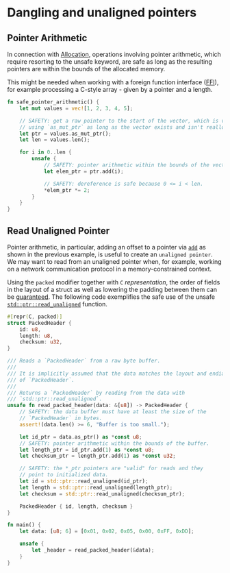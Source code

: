 # Dangling and unaligned pointers


## Pointer Arithmetic

In connection with [Allocation](https://rust-lang.github.io/unsafe-code-guidelines/glossary.html#allocation), operations involving pointer arithmetic, which require resorting to the unsafe keyword, are safe as long as the resulting pointers are within the bounds of the allocated memory.

This might be needed when working with a foreign function interface ([FFI](https://doc.rust-lang.org/book/ch19-01-unsafe-rust.html#using-extern-functions-to-call-external-code)), for example processing a C-style array - given by a pointer and a length.

```rust
fn safe_pointer_arithmetic() {
    let mut values = vec![1, 2, 3, 4, 5];

    // SAFETY: get a raw pointer to the start of the vector, which is valid
    // using `as_mut_ptr` as long as the vector exists and isn't reallocated.
    let ptr = values.as_mut_ptr();
    let len = values.len();

    for i in 0..len {
        unsafe {
            // SAFETY: pointer arithmetic within the bounds of the vector.
            let elem_ptr = ptr.add(i);

            // SAFETY: dereference is safe because 0 <= i < len.
            *elem_ptr *= 2;
        }
    }
}
```

## Read Unaligned Pointer

Pointer arithmetic, in particular, adding an offset to a pointer via [`add`](https://doc.rust-lang.org/std/primitive.pointer.html#method.add) as shown in the previous example, is useful to create an `unaligned pointer`. We may want to read from an unaligned pointer when, for example, working on a network communication protocol in a memory-constrained context.

Using the `packed` modifier together with `C` *representation*, the order of fields in the layout of a struct as well as lowering the padding between them can be [guaranteed](https://doc.rust-lang.org/reference/type-layout.html#r-layout.repr.alignment.intro). The following code exemplifies the safe use of the unsafe [`std::ptr::read_unaligned`](https://doc.rust-lang.org/std/ptr/fn.read_unaligned.html) function.

```rust
#[repr(C, packed)]
struct PackedHeader {
    id: u8,
    length: u8,
    checksum: u32,
}

/// Reads a `PackedHeader` from a raw byte buffer.
///
/// It is implicitly assumed that the data matches the layout and endianness
/// of `PackedHeader`.
///
/// Returns a `PackedHeader` by reading from the data with
/// `std::ptr::read_unaligned`.
unsafe fn read_packed_header(data: &[u8]) -> PackedHeader {
    // SAFETY: the data buffer must have at least the size of the
    // `PackedHeader` in bytes.
    assert!(data.len() >= 6, "Buffer is too small.");

    let id_ptr = data.as_ptr() as *const u8;
    // SAFETY: pointer arithmetic within the bounds of the buffer.
    let length_ptr = id_ptr.add(1) as *const u8;
    let checksum_ptr = length_ptr.add(1) as *const u32;

    // SAFETY: the *_ptr pointers are "valid" for reads and they
    // point to initialized data.
    let id = std::ptr::read_unaligned(id_ptr);
    let length = std::ptr::read_unaligned(length_ptr);
    let checksum = std::ptr::read_unaligned(checksum_ptr);

    PackedHeader { id, length, checksum }
}

fn main() {
    let data: [u8; 6] = [0x01, 0x02, 0x05, 0x00, 0xFF, 0xDD];

    unsafe {
        let _header = read_packed_header(&data);
    }
}
```

